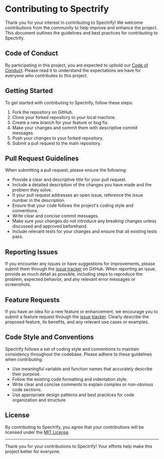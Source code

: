 # Contributing to Spectrify

Thank you for your interest in contributing to Spectrify! We welcome contributions from the community to help improve and enhance the project. This document outlines the guidelines and best practices for contributing to Spectrify.

## Code of Conduct

By participating in this project, you are expected to uphold our [Code of Conduct](CODE_OF_CONDUCT.md). Please read it to understand the expectations we have for everyone who contributes to this project.

## Getting Started

To get started with contributing to Spectrify, follow these steps:

1. Fork the repository on GitHub.
2. Clone your forked repository to your local machine.
3. Create a new branch for your feature or bug fix.
4. Make your changes and commit them with descriptive commit messages.
5. Push your changes to your forked repository.
6. Submit a pull request to the main repository.

## Pull Request Guidelines

When submitting a pull request, please ensure the following:

- Provide a clear and descriptive title for your pull request.
- Include a detailed description of the changes you have made and the problem they solve.
- If your pull request addresses an open issue, reference the issue number in the description.
- Ensure that your code follows the project's coding style and conventions.
- Write clear and concise commit messages.
- Make sure your changes do not introduce any breaking changes unless discussed and approved beforehand.
- Include relevant tests for your changes and ensure that all existing tests pass.

## Reporting Issues

If you encounter any issues or have suggestions for improvements, please submit them through the [issue tracker](https://github.com/SFTechnologies/spectrify/issues) on GitHub. When reporting an issue, provide as much detail as possible, including steps to reproduce the problem, expected behavior, and any relevant error messages or screenshots.

## Feature Requests

If you have an idea for a new feature or enhancement, we encourage you to submit a feature request through the [issue tracker](https://github.com/SFTechnologies/spectrify/issues). Clearly describe the proposed feature, its benefits, and any relevant use cases or examples.

## Code Style and Conventions

Spectrify follows a set of coding style and conventions to maintain consistency throughout the codebase. Please adhere to these guidelines when contributing:

- Use meaningful variable and function names that accurately describe their purpose.
- Follow the existing code formatting and indentation style.
- Write clear and concise comments to explain complex or non-obvious code sections.
- Use appropriate design patterns and best practices for code organization and structure.

## License

By contributing to Spectrify, you agree that your contributions will be licensed under the [MIT License](LICENSE).

---

Thank you for your contributions to Spectrify! Your efforts help make this project better for everyone.

